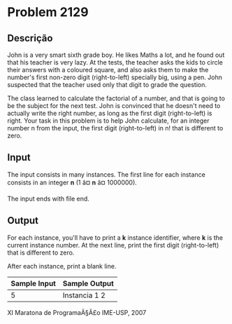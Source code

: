 # Problem 2129

Descrição
----------

John is a very smart sixth grade boy. He likes Maths a lot, and he found out that his teacher is very lazy. At the tests, the teacher asks the kids to circle their answers with a coloured square, and also asks them to make the number's first non-zero digit (right-to-left) specially big, using a pen. John suspected that the teacher used only that digit to grade the question.

The class learned to calculate the factorial of a number, and that is going to be the subject for the next test. John is convinced that he doesn't need to actually write the right number, as long as the first digit (right-to-left) is right. Your task in this problem is to help John calculate, for an integer number n from the input, the first digit (right-to-left) in n! that is different to zero.

Input
-----

The input consists in many instances. The first line for each instance consists in an integer **n** (1 â¤ **n** â¤ 1000000).

The input ends with file end.

Output
------

For each instance, you'll have to print a **k** instance identifier, where **k** is the current instance number. At the next line, print the first digit (right-to-left) that is different to zero.

After each instance, print a blank line.


| Sample Input | Sample Output |
| --- | --- |
| 5 | Instancia 1 2 |

XI Maratona de ProgramaÃ§Ã£o IME-USP, 2007

